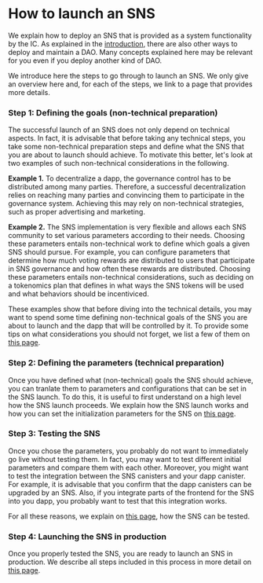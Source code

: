 # How to launch an SNS

We explain how to deploy an SNS that is provided as a 
system functionality by the IC.
As explained in the [introduction](../sns.md), there are also other 
ways to deploy and maintain a DAO. Many concepts explained here may be 
relevant for you even if you deploy another kind of DAO.

We introduce here the steps to go through to launch an SNS.
We only give an overview here and, for each of the steps, we 
link to a page that provides more details. 

### Step 1: Defining the goals (non-technical preparation)
The successful launch of an SNS does not only depend on technical
aspects. 
In fact, it is advisable that before taking any technical steps, 
you take some non-technical preparation steps and define what the SNS
that you are about to launch should achieve. 
To motivate this better, let's look at two examples of such non-technical
considerations in the following.

**Example 1.** 
To decentralize a dapp, the governance control has to be distributed 
among many parties. Therefore, a successful decentralization relies on
reaching many parties and convincing them to participate in the 
governance system. Achieving this may rely on non-technical strategies,
such as proper advertising and marketing.

**Example 2.**
The SNS implementation is very flexible and allows each SNS
community to set various parameters according to their needs.
Choosing these parameters entails non-technical work to define
which goals a given SNS should pursue.
For example, you can configure parameters that determine how much
voting rewards are distributed to users that participate in SNS 
governance and how often these rewards are distributed.
Choosing these parameters entails non-technical considerations,
such as deciding on a tokenomics plan that defines in what ways
the SNS tokens will be used and what behaviors should be incentiviced.

These examples show that before diving into the technical details, you 
may want to spend some time defining non-technical goals of the SNS you
are about to launch and the dapp that will be controlled by it.
To provide some tips on what considerations you should not forget,
we list a few of them on
[this page](../../../../tokenomics/sns/not-blind/predeployment-considerations.md).

### Step 2: Defining the parameters (technical preparation)
Once you have defined what (non-technical) goals the SNS should achieve,
you can tranlate them to parameters and configurations that can be set in
the SNS launch. 
To do this, it is useful to first understand on a high level how the
SNS launch proceeds.
We explain how the SNS launch works and how you can set the initialization
parameters for the SNS on [this page](./predeployment.md).

### Step 3: Testing the SNS
Once you chose the parameters, you probably do not want to immediately
go live without testing them. In fact, you may want to test different
initial parameters and compare them with each other.
Moreover, you might want to test the integration between the SNS canisters
and your dapp canister. For example, it is advisable that you
confirm that the dapp canisters can be upgraded by an SNS. 
Also, if you integrate parts of the frontend for the SNS into you dapp,
you probably want to test that this integration works.

For all these reasons, we explain on [this page](./local-testing.md), how
the SNS can be tested.

### Step 4: Launching the SNS in production
Once you properly tested the SNS, you are ready to launch an SNS in
production. 
We describe all steps included in this process in more detail
on [this page](./deployment.md).
